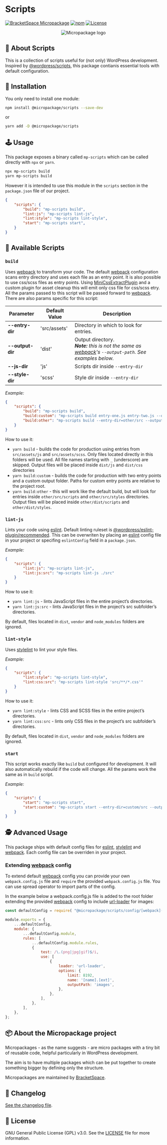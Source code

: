 # Scripts

[![BracketSpace Micropackage](https://img.shields.io/badge/BracketSpace-Micropackage-brightgreen)](https://bracketspace.com)
[![npm](https://img.shields.io/npm/v/@micropackage/scripts)](https://www.npmjs.com/package/@micropackage/scripts)
[![License](https://img.shields.io/npm/l/@micropackage/scripts)](https://www.npmjs.com/package/@micropackage/scripts)

<p align="center">
    <img src="https://bracketspace.com/extras/micropackage/micropackage-small.png" alt="Micropackage logo"/>
</p>

## 🧬 About Scripts

This is a collection of scripts useful for (not only) WordPress development. Inspired by [@wordpress/scripts](https://www.npmjs.com/package/@wordpress/scripts), this package contianis essential tools with default configuration.

## 💾 Installation

You only need to install one module:
``` bash
npm install @micropackage/scripts --save-dev
```
or
``` bash
yarn add -D @micropackage/scripts
```

## 🕹 Usage

This package exposes a binary called `mp-scripts` which can be called directly with `npx` or `yarn`.
``` bash
npx mp-scripts build
yarn mp-scripts build
```
However it is intended to use this module in the `scripts` section in the `package.json` file of our project.

``` json
{
	"scripts": {
		"build": "mp-scripts build",
		"lint:js": "mp-scripts lint-js",
		"lint:style": "mp-scripts lint-style",
		"start": "mp-scripts start",
	}
}
```

## 📜 Available Scripts

### `build`
Uses [webpack](https://webpack.js.org/) to transform your code. The default [webpack](https://webpack.js.org/) configuration scans entry directory and uses each file as an entry point. It is also possible to use css/scss files as entry points. Using [MiniCssExtractPlugin](https://github.com/[webpack](https://webpack.js.org/)-contrib/mini-css-extract-plugin) and a custom plugin for asset cleanup this will emit only css file for css/scss etry.
All the params passed to this script will be passed forward to [webpack](https://webpack.js.org/). There are also params specific for this script:

| Parameter        | Default Value | Description                                                                                              |
|------------------|---------------|----------------------------------------------------------------------------------------------------------|
| **--entry-dir**  | 'src/assets'  | Directory in which to look for entries.                                                                  |
| **--output-dir** | 'dist'        | Output directory.<br/>_**Note:** this is not the same as [webpack](https://webpack.js.org/)'s `--output-path`. See examples below._ |
| **--js-dir**     | 'js'          | Scripts dir inside `--entry-dir`                                                                         |
| **--style-dir**  | 'scss'        | Style dir inside `--entry-dir`                                                                           |

*Example:*
```json
{
    "scripts": {
        "build": "mp-scripts build",
        "build:custom": "mp-scripts build entry-one.js entry-two.js --output-path=custom",
        "build:other": "mp-scripts build --entry-dir=other/src --output-dir=other/dist --js-dir=scripts --style-dir=styles"
    }
}
```
How to use it:
- `yarn build` - builds the code for production using entries from `src/assets/js` and `src/assets/scss`. Only files located directly in this folders will be used. All file names starting with `_` (underscore) are skipped. Output files will be placed inside `dist/js` and `dist/css` directories
- `yarn build:custom` - builds the code for production with two entry points and a custom output folder. Paths for custom entry points are relative to the project root.
- `yarn build:other` - this will work like the default build, but will look for entries inside `other/src/scripts` and `other/src/styles` directories. Output files will be placed inside `other/dist/scripts` and `other/dist/styles`.

### `lint-js`
Lints your code using [eslint](https://eslint.org/).
Default linting ruleset is [@wordpress/eslint-plugin/recommended](https://www.npmjs.com/package/@wordpress/eslint-plugin). This can be overwriten by placing an [eslint](https://eslint.org/) config file in your project or specifing `eslintConfig` field in a `package.json`.

*Example:*
```json
{
    "scripts": {
        "lint:js": "mp-scripts lint-js",
        "lint:js:src": "mp-scripts lint-js ./src"
    }
}
```

How to use it:
- `yarn lint:js` - lints JavaScript files in the entire project’s directories.
- `yarn lint:js:src` - lints JavaScript files in the project’s src subfolder’s directories.

By default, files located in `dist`, `vendor` and `node_modules` folders are ignored.

### `lint-style`
Uses [stylelint](https://stylelint.io/) to lint your style files.

*Example:*
```json
{
    "scripts": {
        "lint:style": "mp-scripts lint-style",
        "lint:css:src": "mp-scripts lint-style 'src/**/*.css'"
    }
}
```
How to use it:
- `yarn lint:style` - lints CSS and SCSS files in the entire project’s directories.
- `yarn lint:css:src` - lints only CSS files in the project’s src subfolder’s directories.

By default, files located in `dist`, `vendor` and `node_modules` folders are ignored.

### `start`
This script works exactly like `build` but configured for development. It will also automatically rebuild if the code will change. All the params work the same as in `build` script.

*Example:*
```json
{
    "scripts": {
        "start": "mp-scripts start",
        "start:custom": "mp-scripts start --entry-dir=custom/src --output-dir=custom/build"
    }
}
```

## 🕵️ Advanced Usage

This package ships with default config files for [eslint](https://eslint.org/), [stylelint](https://stylelint.io/) and [webpack](https://webpack.js.org/). Each config file can be overriden in your project.

### Extending [webpack](https://webpack.js.org/) config

To extend default [webpack](https://webpack.js.org/) config you can provide your own `webpack.config.js` file and `require` the provided `webpack.config.js` file. You can use spread operator to import parts of the config.

In the example below a webpack.config.js file is added to the root folder extending the provided [webpack](https://webpack.js.org/) config to include [url-loader](https://github.com/webpack-contrib/url-loader) for images:
```javascript
const defaultConfig = require( "@micropackage/scripts/config/[webpack](https://webpack.js.org/).config" );

module.exports = {
	...defaultConfig,
	module: {
		...defaultConfig.module,
		rules: [
			...defaultConfig.module.rules,
			{
				test: /\.(png|jpg|gif)$/i,
				use: [
					{
						loader: 'url-loader',
						options: {
							limit: 8192,
							name: '[name].[ext]',
							outputPath: 'images',
						},
					},
				],
			},
		],
	},
};
```

## 📦 About the Micropackage project

Micropackages - as the name suggests - are micro packages with a tiny bit of reusable code, helpful particularly in WordPress development.

The aim is to have multiple packages which can be put together to create something bigger by defining only the structure.

Micropackages are maintained by [BracketSpace](https://bracketspace.com).

## 📖 Changelog

[See the changelog file](./CHANGELOG.md).

## 📃 License

GNU General Public License (GPL) v3.0. See the [LICENSE](./LICENSE) file for more information.
